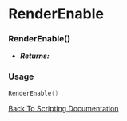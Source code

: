 # RenderEnable

### RenderEnable()
- ***Returns:*** 

### Usage

```Lua
RenderEnable()
```


[Back To Scripting Documentation](../README.md)
